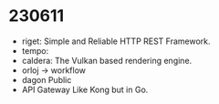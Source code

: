 # 230611

* riget: Simple and Reliable HTTP REST Framework.
* tempo: 
* caldera: The Vulkan based rendering engine.
* orloj -> workflow
* dagon Public
* API Gateway Like Kong but in Go.